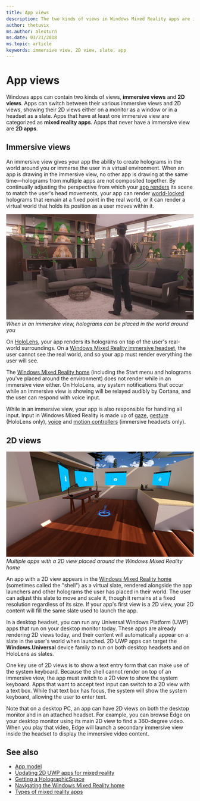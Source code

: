 ```yaml
---
title: App views
description: The two kinds of views in Windows Mixed Reality apps are immersive views and 2D views.
author: thetuvix
ms.author: alexturn
ms.date: 03/21/2018
ms.topic: article
keywords: immersive view, 2D view, slate, app
---
```


# App views

Windows apps can contain two kinds of views, **immersive views** and **2D views**. Apps can switch between their various immersive views and 2D views, showing their 2D views either on a monitor as a window or in a headset as a slate. Apps that have at least one immersive view are categorized as **mixed reality apps**. Apps that never have a immersive view are **2D apps**.

## Immersive views

An immersive view gives your app the ability to create holograms in the world around you or immerse the user in a virtual environment. When an app is drawing in the immersive view, no other app is drawing at the same time&mdash;holograms from multiple apps are not composited together. By continually adjusting the perspective from which your [app renders](rendering.md) its scene to match the user's head movements, your app can render [world-locked](coordinate-systems.md) holograms that remain at a fixed point in the real world, or it can render a virtual world that holds its position as a user moves within it.

![When in an immersive view, holograms can be placed in the world around you.](images/designoverview-940px.jpg)<br>
*When in an immersive view, holograms can be placed in the world around you*

On [HoloLens](hololens-hardware-details.md), your app renders its holograms on top of the user's real-world surroundings. On a [Windows Mixed Reality immersive headset](immersive-headset-hardware-details.md), the user cannot see the real world, and so your app must render everything the user will see.

The [Windows Mixed Reality home](navigating-the-windows-mixed-reality-home.md) (including the Start menu and holograms you've placed around the environment) does not render while in an immersive view either. On HoloLens, any system notifications that occur while an immersive view is showing will be relayed audibly by Cortana, and the user can respond with voice input.

While in an immersive view, your app is also responsible for handling all input. Input in Windows Mixed Reality is made up of [gaze](gaze-and-commit.md), [gesture](gaze-and-commit.md#composite-gestures) (HoloLens only), [voice](voice-input.md) and [motion controllers](motion-controllers.md) (immersive headsets only).

## 2D views

![Multiple 2D views laid out around the Windows Mixed Reality home](images/teleportation-940px.png)<br>
*Multiple apps with a 2D view placed around the Windows Mixed Reality home*

An app with a 2D view appears in the [Windows Mixed Reality home](navigating-the-windows-mixed-reality-home.md) (sometimes called the "shell") as a virtual slate, rendered alongside the app launchers and other holograms the user has placed in their world. The user can adjust this slate to move and scale it, though it remains at a fixed resolution regardless of its size. If your app's first view is a 2D view, your 2D content will fill the same slate used to launch the app.

In a desktop headset, you can run any Universal Windows Platform (UWP) apps that run on your desktop monitor today. These apps are already rendering 2D views today, and their content will automatically appear on a slate in the user's world when launched. 2D UWP apps can target the **Windows.Universal** device family to run on both desktop headsets and on HoloLens as slates.

One key use of 2D views is to show a text entry form that can make use of the system keyboard. Because the shell cannot render on top of an immersive view, the app must switch to a 2D view to show the system keyboard. Apps that want to accept text input can switch to a 2D view with a text box. While that text box has focus, the system will show the system keyboard, allowing the user to enter text.

Note that on a desktop PC, an app can have 2D views on both the desktop monitor and in an attached headset. For example, you can browse Edge on your desktop monitor using its main 2D view to find a 360-degree video. When you play that video, Edge will launch a secondary immersive view inside the headset to display the immersive video content.

## See also

* [App model](app-model.md)
* [Updating 2D UWP apps for mixed reality](building-2d-apps.md)
* [Getting a HolographicSpace](getting-a-holographicspace.md)
* [Navigating the Windows Mixed Reality home](navigating-the-windows-mixed-reality-home.md)
* [Types of mixed reality apps](types-of-mixed-reality-apps.md)
